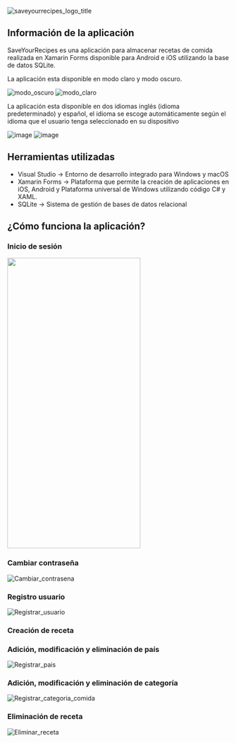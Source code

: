 ![saveyourrecipes_logo_title](https://user-images.githubusercontent.com/49475382/173410764-53137571-055b-4a6f-b83b-2747796ab317.png)

## Información de la aplicación

SaveYourRecipes es una aplicación para almacenar recetas de comida realizada en Xamarin Forms disponible para Android e iOS utilizando la base de datos SQLite.

La aplicación esta disponible en modo claro y modo oscuro.

![modo_oscuro](https://user-images.githubusercontent.com/49475382/173412184-90275fa0-5b46-4a3a-b133-46cf9e1c0231.png)
![modo_claro](https://user-images.githubusercontent.com/49475382/173412204-0fb05952-8156-4690-a801-55a8df2ad5dc.png)

La aplicación esta disponible en dos idiomas inglés (idioma predeterminado) y español, el idioma se escoge automáticamente según el idioma que el usuario tenga seleccionado en su dispositivo

![image](https://user-images.githubusercontent.com/49475382/173412998-92fffbca-121e-4ef1-99a7-b80f019ee667.png)
![image](https://user-images.githubusercontent.com/49475382/173413031-bd6d227d-a063-4fc0-a8e7-c41dea34d85c.png)

## Herramientas utilizadas

* Visual Studio -> Entorno de desarrollo integrado para Windows y macOS
* Xamarin Forms -> Plataforma que permite la creación de aplicaciones en iOS, Android y Plataforma universal de Windows utilizando código C# y XAML.
* SQLite -> Sistema de gestión de bases de datos relacional

## ¿Cómo funciona la aplicación?

### Inicio de sesión 

<img src="https://user-images.githubusercontent.com/49475382/173413362-94881548-04b3-4c48-a0be-218716314b77.gif" width="302" height="658" />

### Cambiar contraseña

![Cambiar_contrasena](https://user-images.githubusercontent.com/49475382/173413457-fb65d5b7-0dbf-42a5-bab6-e5a05b3ae93a.gif)

### Registro usuario

![Registrar_usuario](https://user-images.githubusercontent.com/49475382/173413533-0160687c-d1f7-4c09-8a53-a2032d481ce2.gif)

### Creación de receta

### Adición, modificación y eliminación de país

![Registrar_pais](https://user-images.githubusercontent.com/49475382/173413828-bfc09eee-8a6c-471b-b29d-3e1bf189fb22.gif)

### Adición, modificación y eliminación de categoría

![Registrar_categoria_comida](https://user-images.githubusercontent.com/49475382/173413865-eb09f617-d797-441e-9150-0eaa1b842d7d.gif)

### Eliminación de receta

![Eliminar_receta](https://user-images.githubusercontent.com/49475382/173413944-6a727629-7584-4013-96d1-10267075257d.gif)
